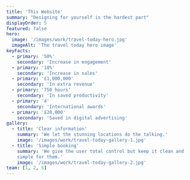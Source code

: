 ```yaml
---
title: 'This Website'
summary: "Designing for yourself is the hardest part"
displayOrder: 5
featured: false
hero:
  image: '/images/work/travel-today-hero.jpg'
  imageAlt: 'The travel today hero image'
keyFacts:
  - primary: '50%'
    secondary: 'Increase in engagement'
  - primary: '10%'
    secondary: 'Increase in sales'
  - primary: '£1,000,000'
    secondary: 'In extra revenue'
  - primary: '750 hours'
    secondary: 'In saved productivity'
  - primary: '4'
    secondary: 'International awards'
  - primary: '£28,000'
    secondary: 'Saved in digital advertising'
gallery:
  - title: 'Clear information'
    summary: 'We let the stunning locations do the talking.'
    image: '/images/work/travel-today-gallery-1.jpg'
  - title: 'Simple booking'
    summary: 'We give the user total control but keep it clean and
    simple for them.'
    image: '/images/work/travel-today-gallery-2.jpg'
team: [1, 2, 5]
---
```

